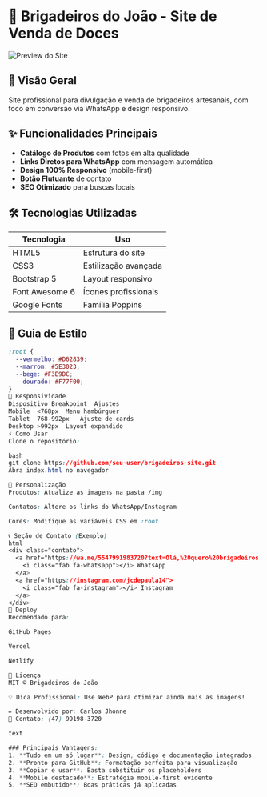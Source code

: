# 🍫 Brigadeiros do João - Site de Venda de Doces

![Preview do Site](https://i.imgur.com/EXEMPLO.jpg)

## 📌 Visão Geral
Site profissional para divulgação e venda de brigadeiros artesanais, com foco em conversão via WhatsApp e design responsivo.

## ✨ Funcionalidades Principais
- **Catálogo de Produtos** com fotos em alta qualidade
- **Links Diretos para WhatsApp** com mensagem automática
- **Design 100% Responsivo** (mobile-first)
- **Botão Flutuante** de contato
- **SEO Otimizado** para buscas locais

## 🛠 Tecnologias Utilizadas
| Tecnologia       | Uso                  |
|------------------|----------------------|
| HTML5            | Estrutura do site    |
| CSS3             | Estilização avançada |
| Bootstrap 5      | Layout responsivo    |
| Font Awesome 6   | Ícones profissionais |
| Google Fonts     | Família Poppins      |

## 🎨 Guia de Estilo
```css
:root {
  --vermelho: #D62839;
  --marrom: #5E3023;
  --bege: #F3E9DC;
  --dourado: #F77F00;
}
📱 Responsividade
Dispositivo	Breakpoint	Ajustes
Mobile	<768px	Menu hambúrguer
Tablet	768-992px	Ajuste de cards
Desktop	>992px	Layout expandido
⚡ Como Usar
Clone o repositório:

bash
git clone https://github.com/seu-user/brigadeiros-site.git
Abra index.html no navegador

🔄 Personalização
Produtos: Atualize as imagens na pasta /img

Contatos: Altere os links do WhatsApp/Instagram

Cores: Modifique as variáveis CSS em :root

📞 Seção de Contato (Exemplo)
html
<div class="contato">
  <a href="https://wa.me/5547991983720?text=Olá,%20quero%20brigadeiros!">
    <i class="fab fa-whatsapp"></i> WhatsApp
  </a>
  <a href="https://instagram.com/jcdepaula14">
    <i class="fab fa-instagram"></i> Instagram
  </a>
</div>
🚀 Deploy
Recomendado para:

GitHub Pages

Vercel

Netlify

📜 Licença
MIT © Brigadeiros do João

💡 Dica Profissional: Use WebP para otimizar ainda mais as imagens!

✏️ Desenvolvido por: Carlos Jhonne
📧 Contato: (47) 99198-3720

text

### Principais Vantagens:
1. **Tudo em um só lugar**: Design, código e documentação integrados
2. **Pronto para GitHub**: Formatação perfeita para visualização
3. **Copiar e usar**: Basta substituir os placeholders
4. **Mobile destacado**: Estratégia mobile-first evidente
5. **SEO embutido**: Boas práticas já aplicadas
